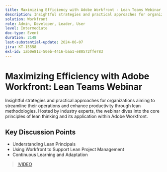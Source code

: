 ```yaml
---
title: Maximizing Efficiency with Adobe Workfront - Lean Teams Webinar
description: Insightful strategies and practical approaches for organizations aiming to streamline their operations and enhance productivity through lean methodologies. Hosted by industry experts, the webinar dives into the core principles of lean thinking and its application within Adobe Workfront.Key Discussion Points - Understanding Lean Principal ​Using Workfront to Support Lean Project ManagementContinuous Learning and Adaptation
solution: Workfront
role: Admin, Developer, Leader, User
level: Intermediate
doc-type: Event
duration: 2148
last-substantial-update: 2024-06-07
jira: KT-15558
exl-id: 1ab0e81c-50eb-4416-baa1-e80572ffe783
---
```

# Maximizing Efficiency with Adobe Workfront: Lean Teams Webinar

Insightful strategies and practical approaches for organizations aiming to streamline their operations and enhance productivity through lean methodologies. Hosted by industry experts, the webinar dives into the core principles of lean thinking and its application within Adobe Workfront.

## Key Discussion Points

* Understanding Lean Principals
* Using Workfront to Support Lean Project Management
* Continuous Learning and Adaptation

>[!VIDEO](https://video.tv.adobe.com/v/3429287/?learn=on)
